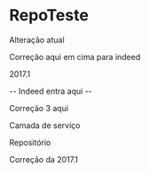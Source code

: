 # RepoTeste
Alteração atual

 Correção aqui em cima para indeed
 
2017.1

-- Indeed entra aqui --

Correção 3 aqui

Camada de serviço

Repositório

  Correção da 2017.1

